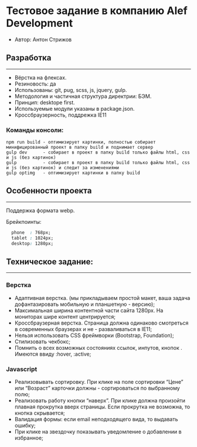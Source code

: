 # Тестовое задание в компанию Alef Development
- Автор: Антон Стрижов

## Разработка
---
- Вёрстка на флексах.
- Резиновость: да
- Использованы: git, pug, scss, js, jquery, gulp.
- Методология и частичная структура директрии: БЭМ. 
- Принцип: desktope first.
- Используемые модули указаны в package.json.
- Кроссбраузерность, поддрежка IE11
### Команды консоли:
```
npm run build - оптимизирует картинки, полностью собирает минифицированный проект в папку build и поднимает сервер
gulp dev      - собирает в проект в папку build только файлы html, css и js (без картинок)
gulp          - собирает в проект в папку build только файлы html, css и js (без картинок) и следит за изменениями
gulp optimg   - оптимизирует картинки в папку build
```
## Особенности проекта
---
Поддержка формата webp.

Брейкпоинты:
```css
  phone  : 768px;
  tablet : 1024px;
  desktop: 1280px;
```

## Техническое задание:
---
### Верстка
- Адаптивная верстка. (мы прикладываем простой макет, ваша задача дофантазировать мобильную и планшетную - версию);
- Максимальная ширина контентной части сайта 1280px. На мониторах шире контент центрируется;
- Кроссбраузерная верстка. Страница должна одинаково смотреться в современных браузерах и не - разваливаться в IE11;
- Нельзя использовать CSS фреймворки (Bootstrap, Foundation);
- Стилизовать чекбокс;
- Помнить о всех возможных состояниях ссылок, инпутов, кнопок . Имеются ввиду :hover, :active;
 
### Javascript
- Реализовывать сортировку. При клике на поле сортировки “Цене” или “Возраст” карточки должны - сортироваться по выбранному полю;
- Реализовать работу кнопки “наверх”. При клике должна произойти плавная прокрутка вверх страницы. Если прокрутка не возможна, то кнопка скрывается;
- Валидация формы: если email неподходящего вида, то выдавать ошибку;
- При клике на звездочку показывать уведомление о добавлении в избранное;